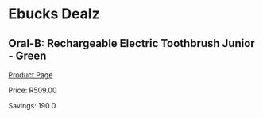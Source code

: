 
# Ebucks Dealz
## Oral-B: Rechargeable Electric Toothbrush Junior - Green
[Product Page](https://www.ebucks.com/web/shop/productSelected.do?prodId=539023184&catId=1158501102)

Price: R509.00

Savings: 190.0


	
